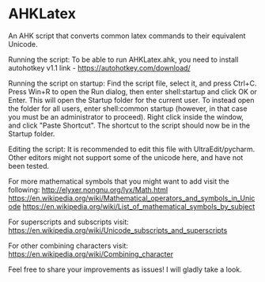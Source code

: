 # AHKLatex
An AHK script that converts common latex commands to their equivalent Unicode.

Running the script:
To be able to run AHKLatex.ahk, you need to install autohotkey v1.1
link - https://autohotkey.com/download/

Running the script on startup:
Find the script file, select it, and press Ctrl+C.
Press Win+R to open the Run dialog, then enter shell:startup and click OK or Enter. This will open the Startup folder for the current user. To instead open the folder for all users, enter shell:common startup (however, in that case you must be an administrator to proceed).
Right click inside the window, and click "Paste Shortcut". The shortcut to the script should now be in the Startup folder.

Editing the script:
It is recommended to edit this file with UltraEdit/pycharm. Other editors might not support some of the unicode here, and have not been tested.

For more mathematical symbols that you might want to add visit the following:
http://elyxer.nongnu.org/lyx/Math.html
https://en.wikipedia.org/wiki/Mathematical_operators_and_symbols_in_Unicode
https://en.wikipedia.org/wiki/List_of_mathematical_symbols_by_subject

For superscripts and subscripts visit:
https://en.wikipedia.org/wiki/Unicode_subscripts_and_superscripts

For other combining characters visit:
https://en.wikipedia.org/wiki/Combining_character

Feel free to share your improvements as issues! I will gladly take a look.
